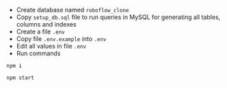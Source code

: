 - Create database named `roboflow_clone`
- Copy `setup_db.sql` file to run queries in MySQL for generating all tables, columns and indexes
- Create a file `.env`
- Copy file `.env.example` into  `.env`
- Edit all values in file `.env`
- Run commands

`npm i`

`npm start`
